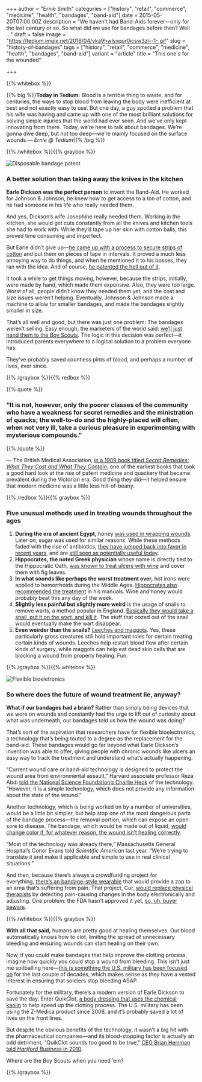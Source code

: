 +++
author = "Ernie Smith"
categories = ["history", "retail", "commerce", "medicine", "health", "bandages", "band-aid"]
date = 2015-05-20T07:00:00Z
description = "We haven't had Band-Aids forever—only for the last century or so. So what did we use for bandages before then? Well …"
draft = false
image = "https://tedium.imgix.net/2018/04/vka9hwlsxqur0icsw3zl--1-.gif"
slug = "history-of-bandages"
tags = ["history", "retail", "commerce", "medicine", "health", "bandages", "band-aid"]
variant = "article"
title = "This one's for the wounded"

+++

{{% whitebox %}}

{{% big %}}**Today in Tedium:** Blood is a terrible thing to waste, and for centuries, the ways to stop blood from leaving the body were inefficient at best and not exactly easy to use. But one day, a guy spotted a problem that his wife was having and came up with one of the most brilliant solutions for solving simple injuries that the world had ever seen. And we’ve only kept innovating from there. Today, we’re here to talk about bandages. We’re gonna dive deep, but not too deep—we’re mainly focused on the surface wounds._— Ernie @ Tedium_{{% /big %}}

{{% /whitebox %}}{{% graybox %}}

![Disposable bandage patent](https://tedium.imgix.net/2018/04/kfghczod7nyqv2v6dv1h.png)

### A better solution than taking away the knives in the kitchen

**Earle Dickson was the perfect person** to invent the Band-Aid. He worked for Johnson & Johnson, he knew how to get access to a ton of cotton, and he had someone in his life who really needed them.

And yes, Dickson’s wife Josephine really needed them. Working in the kitchen, she would get cuts constantly from all the knives and kitchen tools she had to work with. While they’d tape up her skin with cotton balls, this proved time consuming and imperfect.

But Earle didn’t give up—[he came up with a process to secure strips of cotton](http://www.band-aid.com/brand-heritage) and put them on pieces of tape in intervals. It proved a much less annoying way to do things, and when he mentioned it to his bosses, they ran with the idea. And of course, [he patented the hell out of it](http://www.google.com/patents/US1612267).

It took a while to get things moving, however, because the strips, initially, were made by hand, which made them expensive. Also, they were too large. Worst of all, people didn’t know they needed them yet, and the cost and size issues weren’t helping. Eventually, Johnson & Johnson made a machine to allow for smaller bandages, and made the bandages slightly smaller in size.

That’s all well and good, but there was just one problem: The bandages weren’t selling. Easy enough, the marketers of the world said: [we’ll just hand them to the Boy Scouts](http://www.doctorsreview.com/history/a-solution-that-sticks/). The logic in this decision was perfect—it introduced parents everywhere to a logical solution to a problem everyone has.

They’ve probably saved countless pints of blood, and perhaps a number of lives, ever since.

{{% /graybox %}}{{% redbox %}}

{{% quote %}}
### “It is not, however, only the poorer classes of the community who have a weakness for secret remedies and the ministration of quacks; the well-to-do and the highly-placed will often, when not very ill, take a curious pleasure in experimenting with mysterious compounds.”
{{% /quote %}}

— The British Medical Association, [in a 1909 book titled _Secret Remedies: What They Cost and What They Contain_](https://archive.org/details/secretremedieswh00brit), one of the earliest books that took a good hard look at the rise of patent medicine and quackery that became prevalent during the Victorian era. Good thing they did—it helped ensure that modern medicine was a little less hill-of-beany.

{{% /redbox %}}{{% graybox %}}

### Five unusual methods used in treating wounds throughout the ages

1. **During the era of ancient Egypt,** honey [was used in wrapping wounds](http://www.surgerysupplements.com/historical-use-of-honey-in-wound-care-through-the-ages/). Later on, sugar was used for similar reasons. While these methods faded with the rise of antibiotics, [they have jumped back into favor in recent years](http://www.nytimes.com/1990/04/05/us/health-healing-treatment-4000-years-old-is-revived.html), and are [still seen as potentially useful today](http://www.smithsonianmag.com/science-nature/the-science-behind-honeys-eternal-shelf-life-1218690/?no-ist).
2. **Hippocrates, the noted Greek physician** whose name is directly tied to the Hippocratic Oath, [was known to treat ulcers with wine](http://classics.mit.edu/Hippocrates/ulcers.mb.txt) and cover them with fig leaves.
3. **In what sounds like perhaps the worst treatment ever,** hot irons were applied to hemorrhoids during the Middle Ages. [Hippocrates also recommended the treatment](http://classics.mit.edu/Hippocrates/hemmor.mb.txt) in his manuals. Wine and honey would probably beat this any day of the week.
4. **Slightly less painful but slightly more weird** is the usage of snails to remove warts, a method popular in England. [Basically they would take a snail, put it on the wart, and kill it](http://england.prm.ox.ac.uk/englishness-slug-on-a-thorn.html). The stuff that oozed out of the snail would eventually make the wart disappear.
5. **Even weirder than the snails?** [Leeches and maggots](http://www.cleveland.com/healthfit/index.ssf/2010/06/leeches_and_maggots_doctors_li.html). Yes, these particularly gross creatures still hold important roles for certain treating certain kinds of wounds. Leeches help restart blood flow after certain kinds of surgery, while maggots can help eat dead skin cells that are blocking a wound from properly healing. Fun.

{{% /graybox %}}{{% whitebox %}}

![Flexible bioeletronics](https://tedium.imgix.net/2018/04/jpxxhfogmgy0gha00qap.jpg)

### So where does the future of wound treatment lie, anyway?

**What if our bandages had a brain?** Rather than simply being devices that we wore on wounds and constantly had the urge to lift out of curiosity about what was underneath, our bandages told us how the wound was doing?

That’s sort of the aspiration that researchers have for flexible bioelectronics, a technology that’s being touted to a degree as the replacement for the band-aid. These bandages would go far beyond what Earle Dickson’s invention was able to offer, giving people with chronic wounds like ulcers an easy way to track the treatment and understand what’s actually happening.

“Current wound care or band-aid technology is designed to protect the wound area from environmental assault,” Harvard associate professor Reza Abdi [told the National Science Foundation’s Charlie Heck](http://news.yahoo.com/not-just-band-aid-smart-bandages-change-medicine-160834574.html) of the technology. “However, it is a simple technology, which does not provide any information about the state of the wound.”

Another technology, which is being worked on by a number of universities, would be a little bit simpler, but help stop one of the most dangerous parts of the bandage process—the removal portion, which can expose an open sore to disease. The bandage, which would be made out of liquid, [would change color if, for whatever reason, the wound isn’t healing correctly](http://www.scientificamerican.com/article/smart-bandage-warns-of-wound-healing-problems/).

“Most of the technology was already there,” Massachusetts General Hospital’s Conor Evans told _Scientific American_ last year. “We’re trying to translate it and make it applicable and simple to use in real clinical situations.”

And then, because there’s always a crowdfunding project for everything, [there’s an bandage-style wearable](http://www.cur.me/index.html) that would provide a zap to an area that’s suffering from pain. That project, Cur, [would replace physical therapists](http://www.fastcoexist.com/3045963/with-an-electric-zap-this-bandage-sized-wearable-provides-instant-pain-relief) by detecting pain-causing changes in the body electronically and adjusting. One problem: the FDA hasn’t approved it yet, [so, uh, buyer beware](http://www.theverge.com/2015/5/14/8599453/cur-crowdfunding-medical-device-fda-tens).

{{% /whitebox %}}{{% graybox %}}

**With all that said,** humans are pretty good at healing themselves. Our blood automatically knows how to clot, limiting the spread of unnecessary bleeding and ensuring wounds can start healing on their own.

Now, if you could make bandages that help improve the clotting process, imagine how quickly you could stop a wound from bleeding. This isn’t just me spitballing here—[this is something the U.S. military has been focused on](http://www.nytimes.com/1999/03/09/health/new-bandage-could-avert-thousands-of-deaths.html) for the last couple of decades, which makes sense as they have a vested interest in ensuring that soldiers stop bleeding ASAP.

Fortunately for the military, there’s a modern version of Earle Dickson to save the day. Enter QuikClot, [a body dressing that uses the chemical kaolin](http://www.quikclot.com/About-QuikClot) to help speed up the clotting process. The U.S. military has been using the Z-Medica product since 2008, and it’s probably saved a lot of lives on the front lines.

But despite the obvious benefits of the technology, it wasn’t a big hit with the pharmaceutical companies—and its blood-stopping factor is actually an odd detriment. “QuikClot sounds too good to be true,” [CEO Brian Herrman told _Hartford Business_ in 2010](http://www.hartfordbusiness.com/article/20100426/PRINTEDITION/304269992/persistence-pays--drug-firms-spurned-quikclot-now-z-medica-is-saving-lives-around-the-world-and-at-home).

Where are the Boy Scouts when you need ‘em?

{{% /graybox %}}